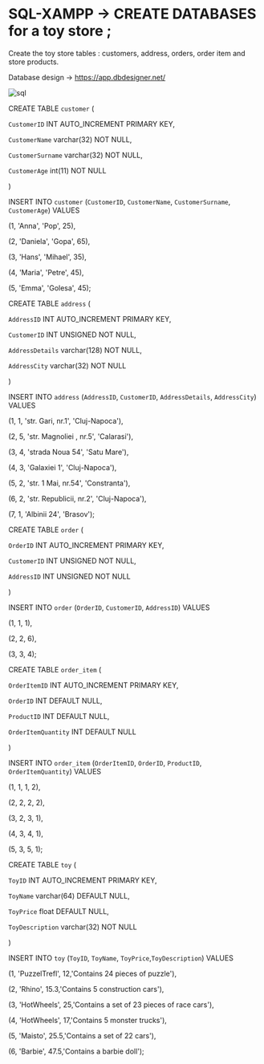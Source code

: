 # SQL-XAMPP -> CREATE DATABASES for a toy store ;

Create the toy store tables : customers, address, orders, order item and store products.

Database design -> https://app.dbdesigner.net/





![sql](https://user-images.githubusercontent.com/120104620/224477805-f584da92-e26b-4b3e-ad06-c00d706394a3.png)




CREATE TABLE `customer` (

  `CustomerID` INT AUTO_INCREMENT PRIMARY KEY,
  
  `CustomerName` varchar(32) NOT NULL,
  
  `CustomerSurname` varchar(32) NOT NULL,
  
  `CustomerAge` int(11) NOT NULL
  
) 

INSERT INTO `customer` (`CustomerID`, `CustomerName`, `CustomerSurname`, `CustomerAge`) VALUES

(1, 'Anna', 'Pop', 25),

(2, 'Daniela', 'Gopa', 65),

(3, 'Hans', 'Mihael', 35),

(4, 'Maria', 'Petre', 45),

(5, 'Emma', 'Golesa', 45);


CREATE TABLE `address` (

  `AddressID` INT AUTO_INCREMENT PRIMARY KEY,
  
  `CustomerID` INT UNSIGNED NOT NULL,
  
  `AddressDetails` varchar(128) NOT NULL,
  
  `AddressCity` varchar(32) NOT NULL
  
) 

INSERT INTO `address` (`AddressID`, `CustomerID`, `AddressDetails`, `AddressCity`) VALUES


(1, 1, 'str. Gari, nr.1', 'Cluj-Napoca'),

(2, 5, 'str. Magnoliei , nr.5', 'Calarasi'),

(3, 4, 'strada Noua 54', 'Satu Mare'),

(4, 3, 'Galaxiei 1', 'Cluj-Napoca'),

(5, 2, 'str. 1 Mai, nr.54', 'Constranta'),

(6, 2, 'str. Republicii, nr.2', 'Cluj-Napoca'),

(7, 1, 'Albinii 24', 'Brasov');

CREATE TABLE `order` (

  `OrderID` INT AUTO_INCREMENT PRIMARY KEY,
  
  `CustomerID` INT UNSIGNED NOT NULL,
  
  `AddressID` INT UNSIGNED NOT NULL
  
) 

INSERT INTO `order` (`OrderID`, `CustomerID`, `AddressID`) VALUES

(1, 1, 1),

(2, 2, 6),

(3, 3, 4);

CREATE TABLE `order_item` (

  `OrderItemID` INT AUTO_INCREMENT PRIMARY KEY,
  
  `OrderID` INT DEFAULT NULL,
  
  `ProductID` INT DEFAULT NULL,
  
  `OrderItemQuantity` INT DEFAULT NULL
  
) 

INSERT INTO `order_item` (`OrderItemID`, `OrderID`, `ProductID`, `OrderItemQuantity`) VALUES

(1, 1, 1, 2),

(2, 2, 2, 2),

(3, 2, 3, 1),

(4, 3, 4, 1),

(5, 3, 5, 1);

CREATE TABLE `toy` (

  `ToyID` INT AUTO_INCREMENT PRIMARY KEY,
  
  `ToyName` varchar(64) DEFAULT NULL,
  
  `ToyPrice` float DEFAULT NULL,
  
  `ToyDescription` varchar(32) NOT NULL
  
) 

INSERT INTO `toy` (`ToyID`, `ToyName`, `ToyPrice`,`ToyDescription`) VALUES

(1, 'PuzzelTrefl', 12,'Contains  24 pieces of puzzle'),

(2, 'Rhino', 15.3,'Contains 5 construction cars'),

(3, 'HotWheels', 25,'Contains a set of 23 pieces of race cars'),

(4, 'HotWheels', 17,'Contains 5 monster trucks'),

(5, 'Maisto', 25.5,'Contains a set of 22 cars'),

(6, 'Barbie', 47.5,'Contains a barbie doll');

